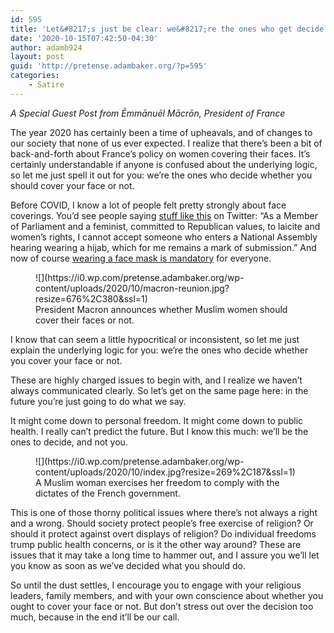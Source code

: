 ```yaml
---
id: 595
title: 'Let&#8217;s just be clear: we&#8217;re the ones who get decide whether you cover your face or not'
date: '2020-10-15T07:42:50-04:30'
author: adamb924
layout: post
guid: 'http://pretense.adambaker.org/?p=595'
categories:
    - Satire
---
```


*A Special Guest Post from Ēmmānuēl Mācrōn, President of France*

The year 2020 has certainly been a time of upheavals, and of changes to our society that none of us ever expected. I realize that there’s been a bit of back-and-forth about France’s policy on women covering their faces. It’s certainly understandable if anyone is confused about the underlying logic, so let me just spell it out for you: we’re the ones who decide whether you should cover your face or not.

Before COVID, I know a lot of people felt pretty strongly about face coverings. You’d see people saying [stuff like this](https://www.aljazeera.com/news/2020/9/22/frances-decades-long-feud-over-the-hijab-takes-centre-stage) on Twitter: “As a Member of Parliament and a feminist, committed to Republican values, to laicite and women’s rights, I cannot accept someone who enters a National Assembly hearing wearing a hijab, which for me remains a mark of submission.” And now of course [wearing a face mask is mandatory](https://www.bbc.com/news/world-europe-53471497) for everyone.

<figure class="wp-block-image size-large">![](https://i0.wp.com/pretense.adambaker.org/wp-content/uploads/2020/10/macron-reunion.jpg?resize=676%2C380&ssl=1)<figcaption>President Macron announces whether Muslim women should cover their faces or not.</figcaption></figure>I know that can seem a little hypocritical or inconsistent, so let me just explain the underlying logic for you: we’re the ones who decide whether you cover your face or not.

These are highly charged issues to begin with, and I realize we haven’t always communicated clearly. So let’s get on the same page here: in the future you’re just going to do what we say.

It might come down to personal freedom. It might come down to public health. I really can’t predict the future. But I know this much: we’ll be the ones to decide, and not you.

<div class="wp-block-image"><figure class="aligncenter size-large">![](https://i0.wp.com/pretense.adambaker.org/wp-content/uploads/2020/10/index.jpg?resize=269%2C187&ssl=1)<figcaption>A Muslim woman exercises her freedom to comply with the dictates of the French government.</figcaption></figure></div>This is one of those thorny political issues where there’s not always a right and a wrong. Should society protect people’s free exercise of religion? Or should it protect against overt displays of religion? Do individual freedoms trump public health concerns, or is it the other way around? These are issues that it may take a long time to hammer out, and I assure you we’ll let you know as soon as we’ve decided what you should do.

So until the dust settles, I encourage you to engage with your religious leaders, family members, and with your own conscience about whether you ought to cover your face or not. But don’t stress out over the decision too much, because in the end it’ll be our call.
